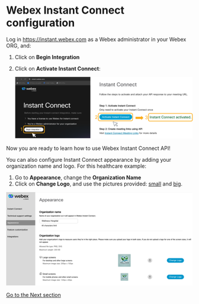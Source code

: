 # Webex Instant Connect configuration

Log in https://instant.webex.com as a Webex administrator in your Webex ORG, and:

1. Click on **Begin Integration**

2. Click on **Activate Instant Connect**:

   ![Activate](images/activate.png)

Now you are ready to learn how to use Webex Instant Connect API!

You can also configure Instant Connect appearance by adding your organization name and logo. For this healthcare example:
1. Go to **Appearance**, change the **Organization Name**
2. Click on **Change Logo**, and use the pictures provided: [small](<images/hospital logo small.png>) and [big](<images/hospital logo big.png>).


<img src="images/ic-appearance.png" width="600">

[Go to the Next section](./04-instantconnectapi.md)